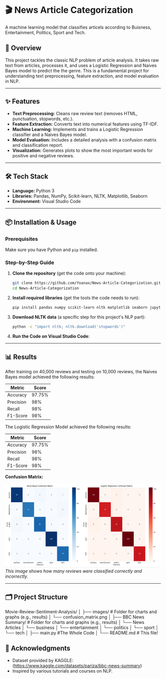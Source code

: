 # 🎬 News Article Categorization

<!-- A quick, one-sentence summary. Answers "What is this?" immediately. -->
A machine learning model that classifies articels according to Buisness, Entertainment, Politics, Sport and Tech.

<!-- A slightly longer description. Provides context and the project's goal. -->
## 📖 Overview
This project tackles the classic NLP problem of article analysis. It takes raw text from articles, processes it, and uses a Logistic Regression and Naives Bayes model to predict the the genre. This is a fundamental project for understanding text preprocessing, feature extraction, and model evaluation in NLP.

---

## ✨ Features
<!-- Bullet points are easy to scan. What can this project do? -->
- **Text Preprocessing:** Cleans raw review text (removes HTML, punctuation, stopwords, etc.).
- **Feature Extraction:** Converts text into numerical features using TF-IDF.
- **Machine Learning:** Implements and trains a Logistic Regression classifier and a Naives Bayes model.
- **Model Evaluation:** Includes a detailed analysis with a confusion matrix and classification report.
- **Visualization:** Generates plots to show the most important words for positive and negative reviews.

---

## 🛠️ Tech Stack
<!-- Shows you can work with industry-standard tools. -->
- **Language:** Python 3
- **Libraries:** Pandas, NumPy, Scikit-learn, NLTK, Matplotlib, Seaborn
- **Environment:** Visual Studio Code

---

## 📦 Installation & Usage
<!-- The most critical section. This is a recipe others can follow to get your code running. -->
### Prerequisites
Make sure you have Python and `pip` installed.

### Step-by-Step Guide
1.  **Clone the repository** (get the code onto your machine):
    ```bash
    git clone https://github.com/Yoanax/News-Article-Categorization.git
    cd News-Article-Categorization
    ```

2.  **Install required libraries** (get the tools the code needs to run):
    ```bash
    pip install pandas numpy scikit-learn nltk matplotlib seaborn jupyter
    ```

3.  **Download NLTK data** (a specific step for this project's NLP part):
    ```bash
    python -c "import nltk; nltk.download('stopwords')"
    ```

4.  **Run the Code on Visual Studio Code**:

---

## 📊 Results
<!-- Proves your project works and shows off your achievements. -->
After training on 40,000 reviews and testing on 10,000 reviews, the Naives Bayes model achieved the following results:

| Metric     | Score |
|------------|-------|
| Accuracy   | 97.75%|
| Precision  | 98%   |
| Recall     | 98%   |
| F1-Score   | 98%   |


The Logistic Regression Model achieved the following results:

| Metric     | Score |
|------------|-------|
| Accuracy   | 97.75%|
| Precision  | 98%   |
| Recall     | 98%   |
| F1-Score   | 98%   |

**Confusion Matrix:**
<!-- You would add an image here later -->
![Confusion Matrix](images/confusion_matrix.png) *This image shows how many reviews were classified correctly and incorrectly.*

---

## 🗂️ Project Structure
<!-- Helps people navigate your code without getting lost. -->
Movie-Review-Sentiment-Analysis/
│
├── images/ # Folder for charts and graphs (e.g., results)
│ └── confusion_matrix.png
│
├── BBC News Summary/ # Folder for charts and graphs (e.g., results)
│ └── News Articles
│     └── business
│     └── entertainment
│     └── politics
│     └── sport
│     └── tech
│ 
├── main.py #The Whole Code
│
└── README.md # This file!

## 👏 Acknowledgments
<!-- It's good practice to credit your data sources. -->
- Dataset provided by KAGGLE: (https://www.kaggle.com/datasets/pariza/bbc-news-summary)
- Inspired by various tutorials and courses on NLP.
